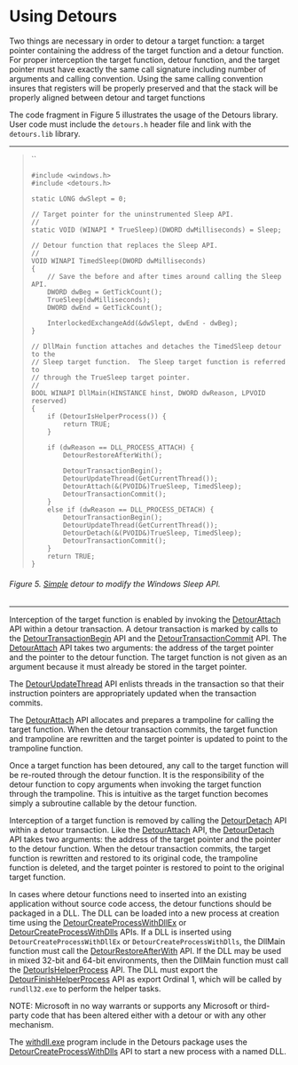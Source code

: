 Using Detours
=============

Two things are necessary in order to detour a target function: a target
pointer containing the address of the target function and a detour
function. For proper interception the target function, detour function,
and the target pointer must have exactly the same call signature
including number of arguments and calling convention. Using the same
calling convention insures that registers will be properly preserved and
that the stack will be properly aligned between detour and target
functions

The code fragment in Figure 5 illustrates the usage of the Detours
library. User code must include the `detours.h` header file and link
with the `detours.lib` library.

------------------------------------------------------------------------

> ``
>
>     #include <windows.h>
>     #include <detours.h>
>
>     static LONG dwSlept = 0;
>
>     // Target pointer for the uninstrumented Sleep API.
>     //
>     static VOID (WINAPI * TrueSleep)(DWORD dwMilliseconds) = Sleep;
>
>     // Detour function that replaces the Sleep API.
>     //
>     VOID WINAPI TimedSleep(DWORD dwMilliseconds)
>     {
>         // Save the before and after times around calling the Sleep API.
>         DWORD dwBeg = GetTickCount();
>         TrueSleep(dwMilliseconds);
>         DWORD dwEnd = GetTickCount();
>
>         InterlockedExchangeAdd(&dwSlept, dwEnd - dwBeg);
>     }
>
>     // DllMain function attaches and detaches the TimedSleep detour to the
>     // Sleep target function.  The Sleep target function is referred to
>     // through the TrueSleep target pointer.
>     //
>     BOOL WINAPI DllMain(HINSTANCE hinst, DWORD dwReason, LPVOID reserved)
>     {
>         if (DetourIsHelperProcess()) {
>             return TRUE;
>         }
>
>         if (dwReason == DLL_PROCESS_ATTACH) {
>             DetourRestoreAfterWith();
>
>             DetourTransactionBegin();
>             DetourUpdateThread(GetCurrentThread());
>             DetourAttach(&(PVOID&)TrueSleep, TimedSleep);
>             DetourTransactionCommit();
>         }
>         else if (dwReason == DLL_PROCESS_DETACH) {
>             DetourTransactionBegin();
>             DetourUpdateThread(GetCurrentThread());
>             DetourDetach(&(PVOID&)TrueSleep, TimedSleep);
>             DetourTransactionCommit();
>         }
>         return TRUE;
>     }

###### Figure 5. [Simple](SampleSimple.md) detour to modify the Windows Sleep API.

------------------------------------------------------------------------

Interception of the target function is enabled by invoking the
[DetourAttach](DetourAttach.md) API within a detour transaction. A
detour transaction is marked by calls to the
[DetourTransactionBegin](DetourTransactionBegin.md) API and the
[DetourTransactionCommit](DetourTransactionCommit.md) API. The
[DetourAttach](DetourAttach.md) API takes two arguments: the
address of the target pointer and the pointer to the detour function.
The target function is not given as an argument because it must already
be stored in the target pointer.

The [DetourUpdateThread](DetourUpdateThread.md) API enlists threads
in the transaction so that their instruction pointers are appropriately
updated when the transaction commits.

The [DetourAttach](DetourAttach.md) API allocates and prepares a
trampoline for calling the target function. When the detour transaction
commits, the target function and trampoline are rewritten and the target
pointer is updated to point to the trampoline function.

Once a target function has been detoured, any call to the target
function will be re-routed through the detour function. It is the
responsibility of the detour function to copy arguments when invoking
the target function through the trampoline. This is intuitive as the
target function becomes simply a subroutine callable by the detour
function.

Interception of a target function is removed by calling the
[DetourDetach](DetourDetach.md) API within a detour transaction.
Like the [DetourAttach](DetourAttach.md) API, the
[DetourDetach](DetourDetach.md) API takes two arguments: the
address of the target pointer and the pointer to the detour function.
When the detour transaction commits, the target function is rewritten
and restored to its original code, the trampoline function is deleted,
and the target pointer is restored to point to the original target
function.

In cases where detour functions need to inserted into an existing
application without source code access, the detour functions should be
packaged in a DLL. The DLL can be loaded into a new process at creation
time using the
[DetourCreateProcessWithDllEx](DetourCreateProcessWithDllEx.md) or
[DetourCreateProcessWithDlls](DetourCreateProcessWithDllEx.md)
APIs. If a DLL is inserted using `DetourCreateProcessWithDllEx` or
`DetourCreateProcessWithDlls`, the DllMain function must call the
[DetourRestoreAfterWith](DetourRestoreAfterWith.md) API. If the DLL
may be used in mixed 32-bit and 64-bit environments, then the DllMain
function must call the
[DetourIsHelperProcess](DetourIsHelperProcess.md) API. The DLL must
export the
[DetourFinishHelperProcess](DetourFinishHelperProcess.md) API as
export Ordinal 1, which will be called by `rundll32.exe` to perform the
helper tasks.

NOTE: Microsoft in no way warrants or supports any Microsoft or
third-party code that has been altered either with a detour or with any
other mechanism.

The [withdll.exe](SampleWithdll.md) program include in the Detours
package uses the
[DetourCreateProcessWithDlls](DetourCreateProcessWithDlls.md) API
to start a new process with a named DLL.

